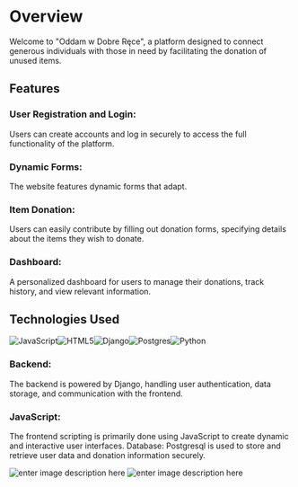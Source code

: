 # Overview

Welcome to "Oddam w Dobre Ręce", a platform designed to connect generous individuals with those in need by facilitating the donation of unused items. 
## Features

### User Registration and Login:
 Users can create accounts and log in securely to access the full functionality of the platform.
### Dynamic Forms:
 The website features dynamic forms that adapt.
### Item Donation: 
Users can easily contribute by filling out donation forms, specifying details about the items they wish to donate.
### Dashboard:
 A personalized dashboard for users to manage their donations, track history, and view relevant information.

## Technologies Used
![JavaScript](https://img.shields.io/badge/javascript-%23323330.svg?style=for-the-badge&logo=javascript&logoColor=%23F7DF1E)![HTML5](https://img.shields.io/badge/html5-%23E34F26.svg?style=for-the-badge&logo=html5&logoColor=white)![Django](https://img.shields.io/badge/django-%23092E20.svg?style=for-the-badge&logo=django&logoColor=white)![Postgres](https://img.shields.io/badge/postgres-%23316192.svg?style=for-the-badge&logo=postgresql&logoColor=white)![Python](https://img.shields.io/badge/python-3670A0?style=for-the-badge&logo=python&logoColor=ffdd54)

### Backend:
 The backend is powered by Django, handling user authentication, data storage, and communication with the frontend.
### JavaScript: 
The frontend scripting is primarily done using JavaScript to create dynamic and interactive user interfaces.
Database: Postgresql is used to store and retrieve user data and donation information securely.


![enter image description here](https://cdn.discordapp.com/attachments/1030174570738630787/1202030165312671765/register.png?ex=65cbf8d4&is=65b983d4&hm=8218ef1ec0c63f06172e9c6602e66382226d75bfb170eeae10112d8e320a855e&)
![enter image description here](https://cdn.discordapp.com/attachments/1030174570738630787/1202030176918315088/index.png?ex=65cbf8d6&is=65b983d6&hm=d02a527afa76ce08c9a16a30b864741f9c1fc5a19f501adb6a678ed597f0de79&)
